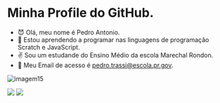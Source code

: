 # Minha Profile do GitHub.
- :smiling_imp: Olá, meu nome é Pedro Antonio.
- :hear_no_evil: Estou aprendendo a programar nas linguagens de programação Scratch e JavaScript.
- :v: Sou um estudande do Ensino Médio da escola Marechal Rondon.
- :money_mouth_face: Meu Email de acesso é pedro.trassi@escola.pr.gov.

![imagem15](https://user-images.githubusercontent.com/111252527/187808749-8a468395-a8e7-4256-aa60-5f220e198fbd.gif)

![](https://img.shields.io/badge/Scratch-4D97FF?style=for-the-badge&logo=Scratch&logoColor=white) ![](https://img.shields.io/badge/JavaScript-323330?style=for-the-badge&logo=javascript&logoColor=F7DF1E)
